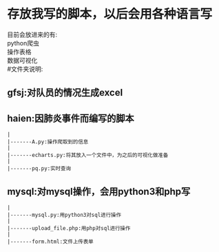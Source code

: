 # 存放我写的脚本，以后会用各种语言写  
  
目前会放进来的有:  
	python爬虫  
	操作表格  
	数据可视化  
#文件夹说明:  
##	gfsj:对队员的情况生成excel  
##	haien:因肺炎事件而编写的脚本
	|
	|-------A.py:操作爬取到的信息  
	|  
	|-------echarts.py:将其放入一个文件中，为之后的可视化做准备
	|  
	|-------pq.py:实时查询  

##	mysql:对mysql操作，会用python3和php写  
	|  
	|-------mysql.py:用python3对sql进行操作  
	|  
	|-------upload_file.php:用php对sql进行操作  
	|  
	|-------form.html:文件上传表单  

